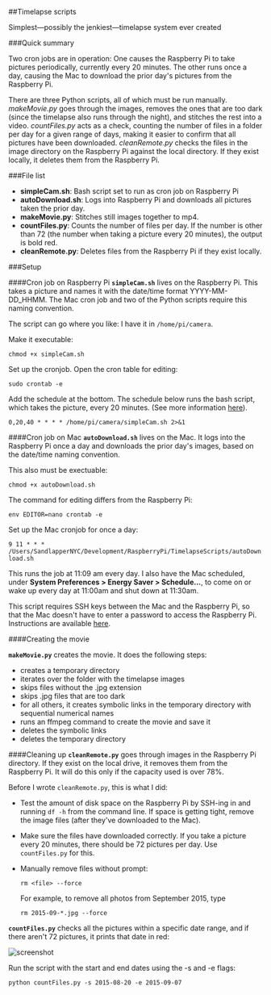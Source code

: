 ##Timelapse scripts

Simplest&mdash;possibly the jenkiest&mdash;timelapse system ever created

###Quick summary

Two cron jobs are in operation: One causes the Raspberry Pi to take pictures periodically, currently every 20 minutes. The other runs once a day, causing the Mac to download the prior day's pictures from the Raspberry Pi.

There are three Python scripts, all of which must be run manually. *makeMovie.py* goes through the images, removes the ones that are too dark (since the timelapse also runs through the night), and stitches the rest into a video. *countFiles.py* acts as a check, counting the number of files in a folder per day for a given range of days, making it easier to confirm that all pictures have been downloaded. *cleanRemote.py* checks the files in the image directory on the Raspberry Pi against the local directory. If they exist locally, it deletes them from the Raspberry Pi.

###File list

* **simpleCam.sh**: Bash script set to run as cron job on Raspberry Pi
* **autoDownload.sh**: Logs into Raspberry Pi and downloads all pictures taken the prior day.
* **makeMovie.py**: Stitches still images together to mp4.
* **countFiles.py**: Counts the number of files per day. If the number is other than 72 (the number when taking a picture every 20 minutes), the output is bold red.
* **cleanRemote.py**: Deletes files from the Raspberry Pi if they exist locally.

###Setup

####Cron job on Raspberry Pi
**```simpleCam.sh```** lives on the Raspberry Pi. This takes a picture and names it with the date/time format YYYY-MM-DD_HHMM. The Mac cron job and two of the Python scripts require this naming convention.

The script can go where you like: I have it in ```/home/pi/camera```.

Make it executable:

```chmod +x simpleCam.sh```

Set up the cronjob. Open the cron table for editing:

```sudo crontab -e ```

Add the schedule at the bottom. The schedule below runs the bash script, which takes the picture, every 20 minutes. (See more information [here](https://www.raspberrypi.org/documentation/linux/usage/cron.md)).

```0,20,40 * * * * /home/pi/camera/simpleCam.sh 2>&1```

####Cron job on Mac
**```autoDownload.sh```** lives on the Mac. It logs into the Raspberry Pi once a day and downloads the prior day's images, based on the date/time naming convention.

This also must be exectuable:

```chmod +x autoDownload.sh```

The command for editing differs from the Raspberry Pi:

```env EDITOR=nano crontab -e```

Set up the Mac cronjob for once a day:

```9 11 * * * /Users/SandlapperNYC/Development/RaspberryPi/TimelapseScripts/autoDownload.sh```

This runs the job at 11:09 am every day. I also have the Mac scheduled, under **System Preferences > Energy Saver > Schedule...**, to come on or wake up every day at 11:00am and shut down at 11:30am.

This script requires SSH keys between the Mac and the Raspberry Pi, so that the Mac doesn't have to enter a password to access the Raspberry Pi. Instructions are available [here](https://www.raspberrypi.org/documentation/remote-access/ssh/passwordless.md).

####Creating the movie

**```makeMovie.py```** creates the movie. It does the following steps:

* creates a temporary directory
* iterates over the folder with the timelapse images
* skips files without the .jpg extension
* skips .jpg files that are too dark
* for all others, it creates symbolic links in the temporary directory with sequential numerical names
* runs an ffmpeg command to create the movie and save it
* deletes the symbolic links
* deletes the temporary directory

####Cleaning up
**```cleanRemote.py```** goes through images in the Raspberry Pi directory. If they exist on the local drive, it removes them from the Raspberry Pi. It will do this only if the capacity used is over 78%.

Before I wrote ```cleanRemote.py```, this is what I did:

* Test the amount of disk space on the Raspberry Pi by SSH-ing in and running ```df -h``` from the command line. If space is getting tight, remove the image files (after they've downloaded to the Mac).

* Make sure the files have downloaded correctly. If you take a picture every 20 minutes, there should be 72 pictures per day. Use ```countFiles.py``` for this.

* Manually remove files without prompt:

	```rm <file> --force```

	For example, to remove all photos from September 2015, type

	```rm 2015-09-*.jpg --force```


**```countFiles.py```** checks all the pictures within a specific date range, and if there aren't 72 pictures, it prints that date in red:

![screenshot](images/countFilesScreenshot.png)

Run the script with the start and end dates using the -s and -e flags:

```python countFiles.py -s 2015-08-20 -e 2015-09-07```

